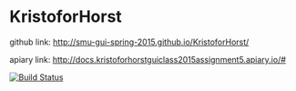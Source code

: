 # KristoforHorst

github link: http://smu-gui-spring-2015.github.io/KristoforHorst/

apiary link: http://docs.kristoforhorstguiclass2015assignment5.apiary.io/#

[![Build Status](https://travis-ci.org/KristoforHorst/KristoforHorst.svg?branch=master)](https://travis-ci.org/KristoforHorst/KristoforHorst)


